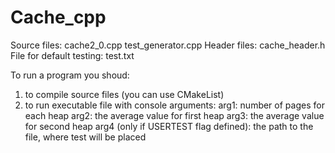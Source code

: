 # Cache_cpp

Source files:
  cache2_0.cpp
  test_generator.cpp
Header files:
  cache_header.h
File for default testing:
  test.txt

To run a program you shoud:
  1) to compile source files (you can use CMakeList)
  2) to run executable file with console arguments:
    arg1: number of pages for each heap
    arg2: the average value for first heap
    arg3: the average value for second heap
    arg4 (only if USERTEST flag defined): the path to the file,
                                          where test will be placed
